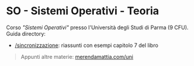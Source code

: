 # SO - Sistemi Operativi - Teoria
Corso _"Sistemi Operativi"_ presso l'Università degli Studi di Parma (9 CFU).  
Guida directory: 
- [/sincronizzazione](sincronizzazione/): riassunti con esempi capitolo 7 del libro

> Appunti altre materie: [merendamattia.com/uni](https://www.merendamattia.com/uni.html)  

